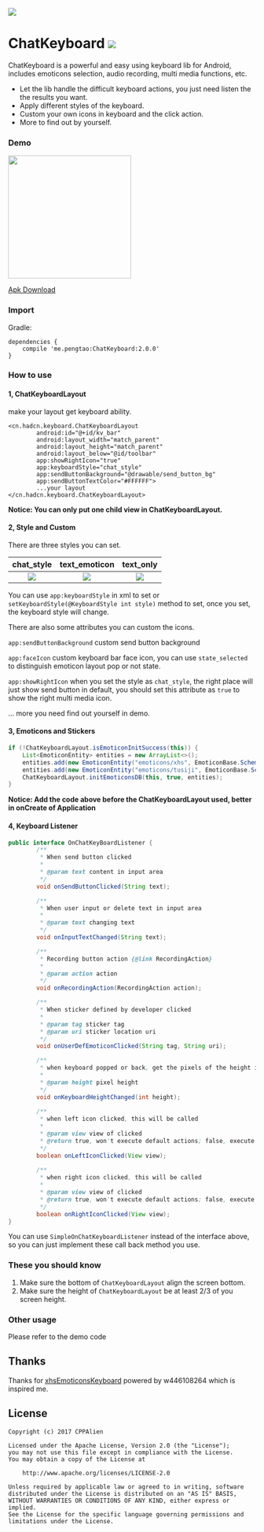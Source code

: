 ![](https://user-images.githubusercontent.com/4279515/46778964-8820f200-cd48-11e8-9b6b-7a3cc4e62d48.png)

# ChatKeyboard   [![](https://img.shields.io/badge/language-Java-green.svg)](https://github.com/CPPAlien/ChatKeyboard) 

ChatKeyboard is a powerful and easy using keyboard lib for Android, includes emoticons selection, audio recording, multi media functions, etc.

- Let the lib handle the difficult keyboard actions, you just need listen the the results you want.
- Apply different styles of the keyboard.
- Custom your own icons in keyboard and the click action.
- More to find out by yourself.


### Demo
<div class='row'>
    <img src='https://user-images.githubusercontent.com/4279515/46778850-12b52180-cd48-11e8-9dd6-1d598c66dc3d.gif' width="250px"/>
</div>

[Apk Download](http://cdn.flowergo.xyz/keyboard_new.apk)

### Import

Gradle:

```
dependencies {
    compile 'me.pengtao:ChatKeyboard:2.0.0'
}
```

### How to use

#### 1, ChatKeyboardLayout

make your layout get keyboard ability.

```
<cn.hadcn.keyboard.ChatKeyboardLayout
        android:id="@+id/kv_bar"
        android:layout_width="match_parent"
        android:layout_height="match_parent"
        android:layout_below="@id/toolbar"
        app:showRightIcon="true"
        app:keyboardStyle="chat_style"
        app:sendButtonBackground="@drawable/send_button_bg"
        app:sendButtonTextColor="#FFFFFF">
        ...your layout
</cn.hadcn.keyboard.ChatKeyboardLayout>
```
**Notice: You can only put one child view in ChatKeyboardLayout.**



#### 2, Style and Custom

There are three styles you can set.


|       chat_style        |       text_emoticon        |       text_only        |
| :---------------------: | :------------------------: | :--------------------: |
| ![](raw/chat_style.png) | ![](raw/text_emoticon.png) | ![](raw/text_only.png) |


You can use `app:keyboardStyle` in xml to set or `setKeyboardStyle(@KeyboardStyle int style)` method to set, once you set, the keyboard style will change.

There are also some attributes you can custom the icons.

`app:sendButtonBackground`  custom send button background

`app:faceIcon`  custom keyboard bar face icon, you can use `state_selected` to distinguish emoticon layout pop or not state.

`app:showRightIcon` when you set the style as `chat_style`, the right place will just show send button in default, you should set this attribute as `true` to show the right multi media icon.

…  more you need find out yourself in demo.



#### 3, Emoticons and Stickers

```java
if (!ChatKeyboardLayout.isEmoticonInitSuccess(this)) {
	List<EmoticonEntity> entities = new ArrayList<>();
	entities.add(new EmoticonEntity("emoticons/xhs", EmoticonBase.Scheme.ASSETS));
	entities.add(new EmoticonEntity("emoticons/tusiji", EmoticonBase.Scheme.ASSETS));
	ChatKeyboardLayout.initEmoticonsDB(this, true, entities);
}
```
**Notice: Add the code above before the ChatKeyboardLayout used, better in onCreate of Application**



#### 4, Keyboard Listener

```java
public interface OnChatKeyBoardListener {
        /**
         * When send button clicked
         *
         * @param text content in input area
         */
        void onSendButtonClicked(String text);

        /**
         * When user input or delete text in input area
         *
         * @param text changing text
         */
        void onInputTextChanged(String text);

        /**
         * Recording button action {@link RecordingAction}
         *
         * @param action action
         */
        void onRecordingAction(RecordingAction action);

        /**
         * When sticker defined by developer clicked
         *
         * @param tag sticker tag
         * @param uri sticker location uri
         */
        void onUserDefEmoticonClicked(String tag, String uri);

        /**
         * when keyboard popped or back, get the pixels of the height include keyboard bar
         *
         * @param height pixel height
         */
        void onKeyboardHeightChanged(int height);
        
        /**
         * when left icon clicked, this will be called
         *
         * @param view view of clicked
         * @return true, won't execute default actions; false, execute default actions
         */
        boolean onLeftIconClicked(View view); 
        
        /**
         * when right icon clicked, this will be called
         *
         * @param view view of clicked
         * @return true, won't execute default actions; false, execute default actions
         */
        boolean onRightIconClicked(View view);
} 
```
You can use `SimpleOnChatKeyboardListener` instead of the interface above, so you can just implement these call back method you use.



### These you should know

1. Make sure the bottom of `ChatKeyboardLayout` align the screen bottom.
2. Make sure the height of `ChatKeyboardLayout` be at least 2/3 of you screen height.

### Other usage

Please refer to the demo code



## Thanks

Thanks for [xhsEmoticonsKeyboard](https://github.com/w446108264/XhsEmoticonsKeyboard) powered by w446108264 which is inspired me.



## License

```
Copyright (c) 2017 CPPAlien

Licensed under the Apache License, Version 2.0 (the "License");
you may not use this file except in compliance with the License.
You may obtain a copy of the License at

    http://www.apache.org/licenses/LICENSE-2.0

Unless required by applicable law or agreed to in writing, software
distributed under the License is distributed on an "AS IS" BASIS,
WITHOUT WARRANTIES OR CONDITIONS OF ANY KIND, either express or implied.
See the License for the specific language governing permissions and
limitations under the License.
```


